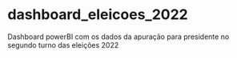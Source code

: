 # dashboard_eleicoes_2022
Dashboard powerBI com os dados da apuração para presidente no segundo turno das eleições 2022

